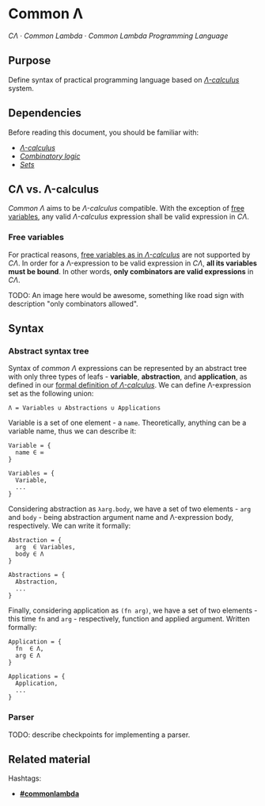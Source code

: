 # Common Λ

_CΛ_ &middot; _Common Lambda_ &middot; _Common Lambda Programming Language_

## Purpose

Define syntax of practical programming language based on [_Λ-calculus_](./lambda-calculus) system.

## Dependencies

Before reading this document, you should be familiar with:

* [_Λ-calculus_](./lambda-calculus)
* [_Combinatory logic_](./combinatory-logic)
* [_Sets_](./sets)

## CΛ vs. Λ-calculus

_Common Λ_ aims to be _Λ-calculus_ compatible. With the exception of [free variables](#free-variables), any valid _Λ-calculus_ expression shall be valid expression in _CΛ_.

### Free variables

For practical reasons, [free variables as in _Λ-calculus_](./lambda-calulus#free-variables) are not supported by _CΛ_. In order for a Λ-expression to be valid expression in _CΛ_, **all its variables must be bound**. In other words, **only combinators are valid expressions** in _CΛ_.

TODO: An image here would be awesome, something like road sign with description "only combinators allowed".

## Syntax

### Abstract syntax tree

Syntax of _common Λ_ expressions can be represented by an abstract tree with only three types of leafs - **variable**, **abstraction**, and **application**, as defined in our [formal definition of _Λ-calculus_](./lambda-calculus#formal-definition). We can define Λ-expression set as the following union:

```
Λ = Variables ∪ Abstractions ∪ Applications
```

Variable is a set of one element - a `name`. Theoretically, anything can be a variable name, thus we can describe it:

```
Variable = { 
  name ∈ ∞
}

Variables = {
  Variable,
  ...
}
```

Considering abstraction as `λarg.body`, we have a set of two elements - `arg` and `body` - being abstraction argument name and Λ-expression body, respectively. We can write it formally:

```
Abstraction = { 
  arg  ∈ Variables, 
  body ∈ Λ
}

Abstractions = { 
  Abstraction, 
  ...
}
```

Finally, considering application as `(fn arg)`, we have a set of two elements - this time `fn` and `arg` - respectively, function and applied argument. Written formally:

```
Application = { 
  fn  ∈ Λ, 
  arg ∈ Λ
}

Applications = {
  Application,
  ...
}
```

### Parser

TODO: describe checkpoints for implementing a parser.

## Related material

Hashtags:

* [**#commonlambda**](/hashtag/commonlambda)

